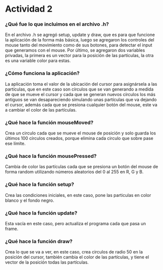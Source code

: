 # Actividad 2

### ¿Qué fue lo que incluimos en el archivo .h?

En el archivo .h se agregó setup, update y draw, que es para que funcione la aplicación de la forma más básica, luego se agregaron los controles del mouse tanto del movimiento como de sus botones, para detectar el input que generamos con el mouse. Por último, se agregaron dos variables privadas, la primera es un vector para la posición de las partículas, la otra es una variable color para estas.

### ¿Cómo funciona la aplicación?

La aplicación toma el valor de la ubicación del cursor para asignársela a las partículas, que en este caso son círculos que se van generando a medida de que se mueve el cursor y cada que se generan nuevos círculos los más antiguos se van desapareciendo simulando unas partículas que va dejando el cursor, además cada que se presiona cualquier botón del mouse, este va a cambiar el color de las partículas.

### ¿Qué hace la función mouseMoved?

Crea un circulo cada que se mueve el mouse de posición y solo guarda los últimos 100 círculos creados, porque elimina cada circulo que sobre pase ese límite.

### ¿Qué hace la función mousePressed?

Cambia de color las partículas cada que se presiona un botón del mouse de forma random utilizando números aleatorios del 0 al 255 en R, G y B.

### ¿Qué hace la función setup?

Crea las condiciones iniciales, en este caso, pone las particulas en color blanco y el fondo negro.

### ¿Qué hace la función update?

Esta vacía en este caso, pero actualiza el programa cada que pasa un frame.

### ¿Qué hace la función draw?

Crea lo que se va a ver, en este caso, crea circulos de radio 50 en la posición del cursor, también cambia el color de las partículas, y tiene el vector de la posición todas las partículas.
